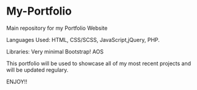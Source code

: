 # My-Portfolio
Main repository for my Portfolio Website

Languages Used: 
HTML, CSS/SCSS, JavaScript,jQuery, PHP.

Libraries:
Very minimal Bootstrap!
AOS

This portfolio will be used to showcase all of my most recent projects and will be updated regulary.


ENJOY!!
